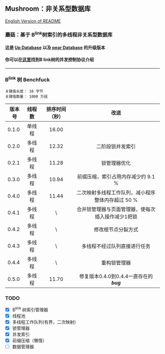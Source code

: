## Mushroom：非关系型数据库
[English Version of README](./README.en.md)

### 蘑菇：基于 B<sup>link</sup>树索引的多线程非关系型数据库

#### 这是 [Up Database](http://www.github.com/UncP/Up_Database) 以及 [pear Database](http://www.github.com/UncP/pear) 的升级版本

#### 你可以在[这里](https://zhuanlan.zhihu.com/p/24800198)找到B link树的并发控制协议介绍

***

### B<sup>link</sup> 树 Benchfuck
`关键值长度： 16 字节`  
`关键值数量： 1000 万组`

|  版本号  |  线程数  |  排序时间（秒） |           改进             |
|--------|:-------:|:-----------:|:-----------------------------:|
| 0.1.0  |  单线程  |    16.00    ||
| 0.2.0  |  多线程  |    12.32    |         二阶段锁并发索引          |
| 0.2.1  |  多线程  |    11.28    |            锁管理器优化                      |
| 0.3.0  |  多线程  |    10.94    |  前缀压缩，索引占用内存减少约 9.1 %             |
| 0.4.0  |  多线程  |    11.44    |  二次映射多线程工作队列，减小程序整体内存超过 50 % |
| 0.4.1  |  多线程  |    \   |  合并锁管理器与页面管理器，使每次插入操作减少1把锁 |
| 0.4.2  |  多线程  |    \   |  修改根节点分裂方式 |
| 0.4.3  |  多线程  |    \   |  多线程不经过队列直接进行任务 |
| 0.4.4  |  多线程  |    \   |  重构锁管理器 |
| 0.5.0  |  多线程  |    11.70   |  修复版本0.4.0到0.4.4一直存在的***bug*** |


### TODO
- [x] B<sup>link</sup> 树索引管理器
- [x] 线程池
- [x] 多线程工作队列(有界，二次映射)
- [x] 锁管理器
- [x] 并发索引
- [x] 前缀压缩（懒惰）
- [ ] 数据管理器
